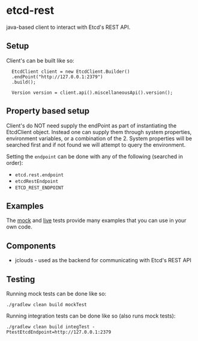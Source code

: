 
# etcd-rest

java-based client to interact with Etcd's REST API.

## Setup

Client's can be built like so:

      EtcdClient client = new EtcdClient.Builder()
      .endPoint("http://127.0.0.1:2379")
      .build();

      Version version = client.api().miscellaneousApi().version();

## Property based setup

Client's do NOT need supply the endPoint as part of instantiating the EtcdClient object. 
Instead one can supply them through system properties,
environment variables, or a combination of the 2. System properties will be searched
first and if not found we will attempt to query the environment.

Setting the `endpoint` can be done with any of the following (searched in order):

- `etcd.rest.endpoint`
- `etcdRestEndpoint`
- `ETCD_REST_ENDPOINT`

## Examples

The [mock](https://github.com/cdancy/etcd-rest/tree/master/src/test/java/com/cdancy/etcd/rest/features) and [live](https://github.com/cdancy/etcd-rest/tree/master/src/test/java/com/cdancy/etcd/rest/features) tests provide many examples
that you can use in your own code.

## Components

- jclouds \- used as the backend for communicating with Etcd's REST API
    
## Testing

Running mock tests can be done like so:

	./gradlew clean build mockTest
	
Running integration tests can be done like so (also runs mock tests):

	./gradlew clean build integTest -PtestEtcdEndpoint=http://127.0.0.1:2379 
	
